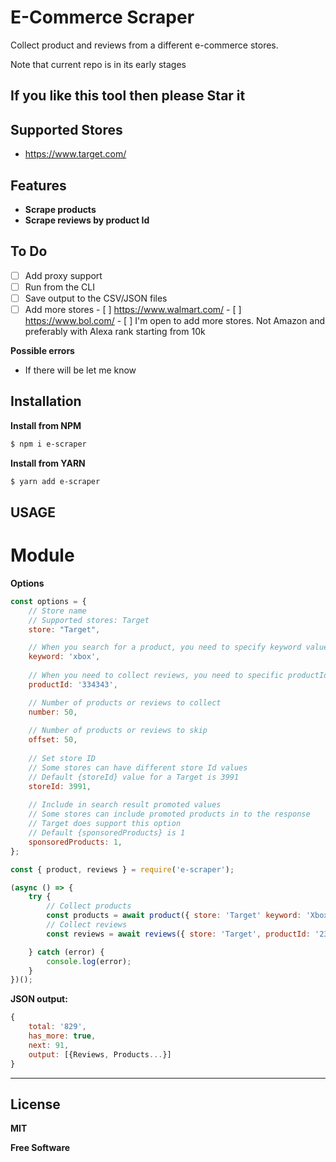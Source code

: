# E-Commerce Scraper

Collect product and reviews from a different e-commerce stores. 

Note that current repo is in its early stages

## If you like this tool then please Star it

## Supported Stores
 - https://www.target.com/

## Features
-   **Scrape products**
-   **Scrape reviews by product Id**

## To Do
-   [ ] Add proxy support
-   [ ] Run from the CLI
-   [ ] Save output to the CSV/JSON files
-   [ ] Add more stores
       - [ ] https://www.walmart.com/ 
       - [ ] https://www.bol.com/
       - [ ] I'm open to add more stores. Not Amazon and preferably with Alexa rank starting from 10k

**Possible errors**

-   If there will be let me know

## Installation

**Install from NPM**

```sh
$ npm i e-scraper
```

**Install from YARN**

```sh
$ yarn add e-scraper
```

## USAGE

# Module


**Options**

```javascript
const options = {
    // Store name
    // Supported stores: Target
    store: "Target",

    // When you search for a product, you need to specify keyword value
    keyword: 'xbox',
    
    // When you need to collect reviews, you need to specific productId value
    productId: '334343',

    // Number of products or reviews to collect
    number: 50,
    
    // Number of products or reviews to skip
    offset: 50,
    
    // Set store ID
    // Some stores can have different store Id values
    // Default {storeId} value for a Target is 3991
    storeId: 3991,
    
    // Include in search result promoted values
    // Some stores can include promoted products in to the response
    // Target does support this option
    // Default {sponsoredProducts} is 1
    sponsoredProducts: 1,
};
```

```javascript
const { product, reviews } = require('e-scraper');

(async () => {
    try {
        // Collect products
        const products = await product({ store: 'Target' keyword: 'Xbox ', number: 50 });
        // Collect reviews
        const reviews = await reviews({ store: 'Target', productId: '232323', number: 50 });

    } catch (error) {
        console.log(error);
    }
})();
```

**JSON output:**

```javascript
{
    total: '829',
    has_more: true,
    next: 91,
    output: [{Reviews, Products...}]
}
```


---

## License

**MIT**

**Free Software**
